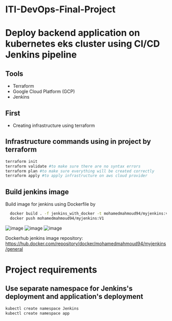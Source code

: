 # ITI-DevOps-Final-Project

# Deploy backend application on kubernetes eks cluster using CI/CD Jenkins pipeline

## Tools
- Terraform
- Google Cloud Platform (GCP)
- Jenkins

## First
- Creating infrastructure using terraform

## Infrastructure commands using in project by terraform

```bash
terraform init 
terraform validate #to make sure there are no syntax errors
terraform plan #to make sure everything will be created correctly
terraform apply #to apply infrastructure on aws cloud provider 
```

## Build jenkins image

Build image for jenkins using Dockerfile by

```bash
  docker build . -f jenkins_with_docker -t mohamedmahmoud94/myjenkins:v1
  docker push mohamedmahmoud94/myjenkins:V1 
```
![image](https://user-images.githubusercontent.com/101838529/219447927-2c31fad5-137b-4999-8a8e-5d57e8b008e2.png)
![image](https://user-images.githubusercontent.com/101838529/219448124-e1e27476-f588-4a6f-8f8c-78bf71753a65.png)
![image](https://user-images.githubusercontent.com/101838529/219448185-cb0241e6-dafc-4340-92e1-db89de6e43a6.png)


Dockerhub jenkins image repository: https://hub.docker.com/repository/docker/mohamedmahmoud94/myjenkins/general


# Project requirements

## Use separate namespace for Jenkins's deployment and application's deployment 
```bash
kubectl create namespace Jenkins
kubectl create namespace app
```

